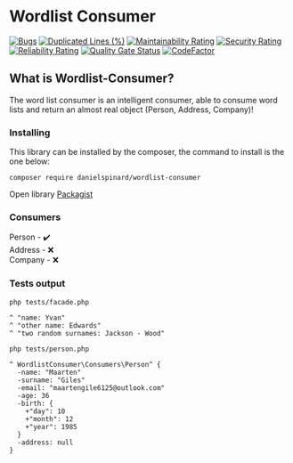 # Wordlist Consumer

[![Bugs](https://sonarcloud.io/api/project_badges/measure?project=danielspinard_wordlist-consumer&metric=bugs)](https://sonarcloud.io/dashboard?id=danielspinard_wordlist-consumer)
[![Duplicated Lines (%)](https://sonarcloud.io/api/project_badges/measure?project=danielspinard_wordlist-consumer&metric=duplicated_lines_density)](https://sonarcloud.io/dashboard?id=danielspinard_wordlist-consumer)
[![Maintainability Rating](https://sonarcloud.io/api/project_badges/measure?project=danielspinard_wordlist-consumer&metric=sqale_rating)](https://sonarcloud.io/dashboard?id=danielspinard_wordlist-consumer)
[![Security Rating](https://sonarcloud.io/api/project_badges/measure?project=danielspinard_wordlist-consumer&metric=security_rating)](https://sonarcloud.io/dashboard?id=danielspinard_wordlist-consumer)
[![Reliability Rating](https://sonarcloud.io/api/project_badges/measure?project=danielspinard_wordlist-consumer&metric=reliability_rating)](https://sonarcloud.io/dashboard?id=danielspinard_wordlist-consumer)
[![Quality Gate Status](https://sonarcloud.io/api/project_badges/measure?project=danielspinard_wordlist-consumer&metric=alert_status)](https://sonarcloud.io/dashboard?id=danielspinard_wordlist-consumer)
[![CodeFactor](https://www.codefactor.io/repository/github/danielspinard/wordlist-consumer/badge)](https://www.codefactor.io/repository/github/danielspinard/wordlist-consumer)

## What is Wordlist-Consumer?
The word list consumer is an intelligent consumer, able to consume word lists and return an almost real object (Person, Address, Company)!

### Installing
This library can be installed by the composer, the command to install is the one below:
```
composer require danielspinard/wordlist-consumer
```
Open library [Packagist](https://packagist.org/packages/danielspinard/wordlist-consumer)

### Consumers
Person - ✔️ <br>
Address - ❌ <br>
Company - ❌

### Tests output
```
php tests/facade.php 

^ "name: Yvan"
^ "other name: Edwards"
^ "two random surnames: Jackson - Wood"
```
```
php tests/person.php 

^ WordlistConsumer\Consumers\Person^ {
  -name: "Maarten"
  -surname: "Giles"
  -email: "maartengile6125@outlook.com"
  -age: 36
  -birth: {
    +"day": 10
    +"month": 12
    +"year": 1985
  }
  -address: null
}
```
